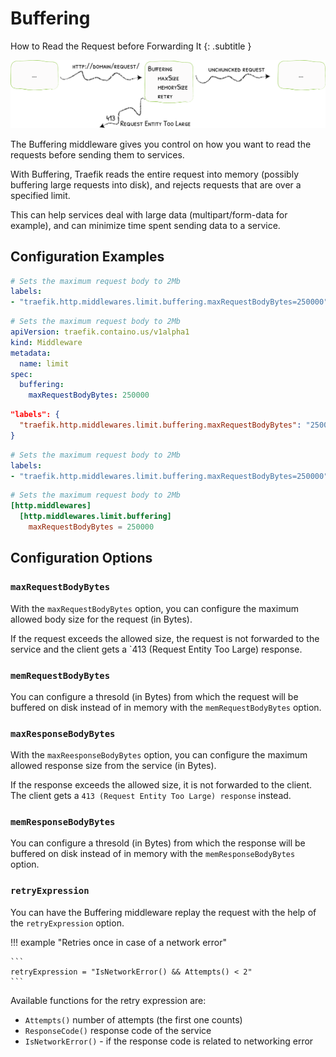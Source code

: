 # Buffering

How to Read the Request before Forwarding It
{: .subtitle }

![Buffering](../assets/img/middleware/buffering.png)

The Buffering middleware gives you control on how you want to read the requests before sending them to services.

With Buffering, Traefik reads the entire request into memory (possibly buffering large requests into disk), and rejects requests that are over a specified limit.

This can help services deal with large data (multipart/form-data for example), and can minimize time spent sending data to a service.

## Configuration Examples

```yaml tab="Docker"
# Sets the maximum request body to 2Mb
labels:
- "traefik.http.middlewares.limit.buffering.maxRequestBodyBytes=250000"
```

```yaml tab="Kubernetes"
# Sets the maximum request body to 2Mb
apiVersion: traefik.containo.us/v1alpha1
kind: Middleware
metadata:
  name: limit
spec:
  buffering:
    maxRequestBodyBytes: 250000
```

```json tab="Marathon"
"labels": {
  "traefik.http.middlewares.limit.buffering.maxRequestBodyBytes": "250000"
}
```

```yaml tab="Rancher"
# Sets the maximum request body to 2Mb
labels:
- "traefik.http.middlewares.limit.buffering.maxRequestBodyBytes=250000"
```

```toml tab="File"
# Sets the maximum request body to 2Mb
[http.middlewares]
  [http.middlewares.limit.buffering]
    maxRequestBodyBytes = 250000
```

## Configuration Options

### `maxRequestBodyBytes`

With the `maxRequestBodyBytes` option, you can configure the maximum allowed body size for the request (in Bytes).

If the request exceeds the allowed size, the request is not forwarded to the service and the client gets a `413 (Request Entity Too Large) response.

### `memRequestBodyBytes`

You can configure a thresold (in Bytes) from which the request will be buffered on disk instead of in memory with the `memRequestBodyBytes` option. 

### `maxResponseBodyBytes`

With the `maxReesponseBodyBytes` option, you can configure the maximum allowed response size from the service (in Bytes).

If the response exceeds the allowed size, it is not forwarded to the client. The client gets a `413 (Request Entity Too Large) response` instead.

### `memResponseBodyBytes`

You can configure a thresold (in Bytes) from which the response will be buffered on disk instead of in memory with the `memResponseBodyBytes` option. 

### `retryExpression`

You can have the Buffering middleware replay the request with the help of the `retryExpression` option.

!!! example "Retries once in case of a network error"
    
    ```
    retryExpression = "IsNetworkError() && Attempts() < 2"
    ```
    
Available functions for the retry expression are:

- `Attempts()` number of attempts (the first one counts)
- `ResponseCode()` response code of the service
- `IsNetworkError()` - if the response code is related to networking error 
